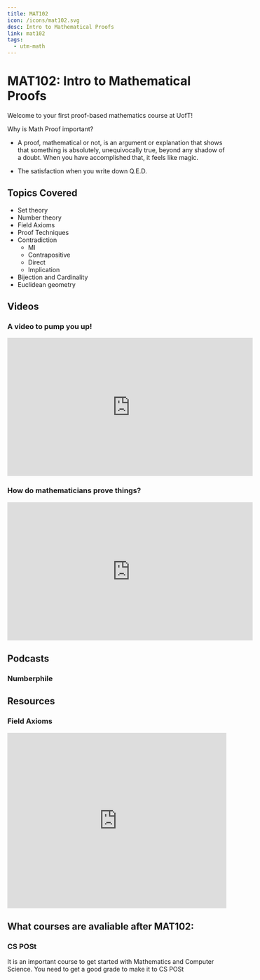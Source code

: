 ```yaml
---
title: MAT102
icon: /icons/mat102.svg
desc: Intro to Mathematical Proofs
link: mat102
tags:
  - utm-math
---
```


# MAT102: Intro to Mathematical Proofs

Welcome to your first proof-based mathematics course at UofT!

Why is Math Proof important?

- A proof, mathematical or not, is an argument or explanation that shows that
  something is absolutely, unequivocally true, beyond any shadow of a doubt.
  When you have accomplished that, it feels like magic.

- The satisfaction when you write down Q.E.D.

## Topics Covered

- Set theory
- Number theory
- Field Axioms
- Proof Techniques
- Contradiction
  - MI
  - Contrapositive
  - Direct
  - Implication
- Bijection and Cardinality
- Euclidean geometry

## Videos

### A video to pump you up!

<iframe width="560" height="315" src="https://www.youtube.com/embed/K0mNkJy-Q9s" frameborder="0" allow="accelerometer; autoplay; encrypted-media; gyroscope; picture-in-picture" allowfullscreen></iframe>

### How do mathematicians prove things?

<iframe width="560" height="315" src="https://www.youtube.com/embed/xoKozKnzq3I" frameborder="0" allow="accelerometer; autoplay; encrypted-media; gyroscope; picture-in-picture" allowfullscreen></iframe>

## Podcasts

### Numberphile

<grid-1-x-2 link="https://www.numberphile.com/podcast" 
img-Src="https://yt3.ggpht.com/a/AATXAJxsRjTa8MZvldY7gZ9qJNATqxKBFCPDZftYkg=s288-c-k-c0xffffffff-no-rj-mo"
button="Start Listening!"
desc="A podcast where mathematicians talk about their life and research"></grid-1-x-2>

<grid-1-x-2 :reversed="true" link='https://podcasts.apple.com/us/podcast/the-joy-of-x/id1495067186'
img-Src="https://images.squarespace-cdn.com/content/5436e695e4b07f1e91b30155/1413407411253-0L77UY94Y6UDHOO3AD6E/?content-type=image%2Fjpeg"
button="Start Listening!"
desc="The acclaimed mathematician and author Steven Strogatz interviews some of the world’s leading scientists about their lives and work."></grid-1-x-2>

## Resources

<grid-1-x-2
title="Intro to Proofs"
link='https://www.youtube.com/watch?v=V5tUc-J124s'
img-Src="https://external-content.duckduckgo.com/iu/?u=https%3A%2F%2Ftse1.mm.bing.net%2Fth%3Fid%3DOIP.6SJaapSUZ8k6Levep82aJgAAAA%26pid%3DApi&f=1"
button="Start Listening!"
desc="This is an introduction to proofs, introducing techniques likes Contradiction, Contrapositive, etc."></grid-1-x-2>

### Field Axioms

<iframe width="500" height="400" src="https://www.youtube.com/embed/ndniuygmXEo" frameborder="0" allow="accelerometer; autoplay; clipboard-write; encrypted-media; gyroscope; picture-in-picture" allowfullscreen></iframe>

<grid-1-x-2
:reversed=true
title="Mathematical Induction"
link='https://www.youtube.com/watch?v=ndniuygmXEo'
img-Src="https://external-content.duckduckgo.com/iu/?u=https%3A%2F%2Ftse3.mm.bing.net%2Fth%3Fid%3DOIP.cnNMXOx79EDHDbAFOEopzQHaDt%26pid%3DApi&f=1"
button="Start Listening!"
desc="This video will introduce you to mathematical induction."></grid-1-x-2>

<grid-1-x-2
title="Euclidean geometry"
link='https://www.youtube.com/watch?v=wQAiytWGgEk'
img-Src="https://external-content.duckduckgo.com/iu/?u=https%3A%2F%2Ftse3.mm.bing.net%2Fth%3Fid%3DOIP.aj6WCdmPleUSyez68D7PIQHaB3%26pid%3DApi&f=1"
button="Check it out!"
desc="This video is an introduction to Euclidean geometry a major part of MAT102."></grid-1-x-2>

## What courses are avaliable after MAT102:

### CS POSt

It is an important course to get started with Mathematics and Computer Science.
You need to get a good grade to make it to CS POSt
